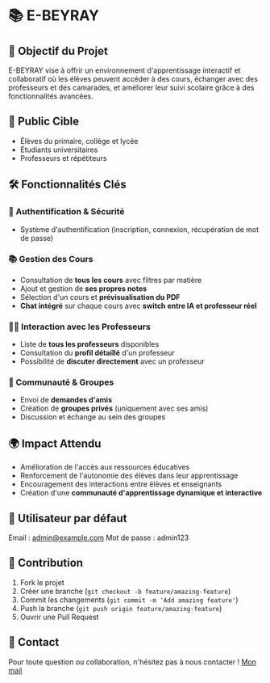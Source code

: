 # 📚 E-BEYRAY

## 🎯 Objectif du Projet

E-BEYRAY vise à offrir un environnement d'apprentissage interactif et collaboratif où les élèves peuvent accéder à des cours, échanger avec des professeurs et des camarades, et améliorer leur suivi scolaire grâce à des fonctionnalités avancées.

## 👥 Public Cible

- Élèves du primaire, collège et lycée
- Étudiants universitaires
- Professeurs et répétiteurs

## 🛠️ Fonctionnalités Clés

### 🔐 Authentification & Sécurité

- Système d'authentification (inscription, connexion, récupération de mot de passe)

### 📚 Gestion des Cours

- Consultation de **tous les cours** avec filtres par matière
- Ajout et gestion de **ses propres notes**
- Sélection d'un cours et **prévisualisation du PDF**
- **Chat intégré** sur chaque cours avec **switch entre IA et professeur réel**

### 👨‍🏫 Interaction avec les Professeurs

- Liste de **tous les professeurs** disponibles
- Consultation du **profil détaillé** d'un professeur
- Possibilité de **discuter directement** avec un professeur

### 🏫 Communauté & Groupes

- Envoi de **demandes d'amis**
- Création de **groupes privés** (uniquement avec ses amis)
- Discussion et échange au sein des groupes

## 🌍 Impact Attendu

- Amélioration de l'accès aux ressources éducatives
- Renforcement de l'autonomie des élèves dans leur apprentissage
- Encouragement des interactions entre élèves et enseignants
- Création d'une **communauté d'apprentissage dynamique et interactive**

## 👤 Utilisateur par défaut

Email : admin@example.com
Mot de passe : admin123

## 🤝 Contribution

1. Fork le projet
2. Créer une branche (`git checkout -b feature/amazing-feature`)
3. Commit les changements (`git commit -m 'Add amazing feature'`)
4. Push la branche (`git push origin feature/amazing-feature`)
5. Ouvrir une Pull Request

## 📩 Contact

Pour toute question ou collaboration, n'hésitez pas à nous contacter !
[Mon mail](mailto:obedagbohouns@gmail.com)
